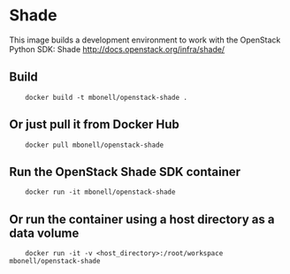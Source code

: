 Shade
==========

This image builds a development environment to work with the OpenStack Python SDK: Shade http://docs.openstack.org/infra/shade/

Build
-----
```
    docker build -t mbonell/openstack-shade .
```

Or just pull it from Docker Hub
------------------------------
```
    docker pull mbonell/openstack-shade
```

Run the OpenStack Shade SDK container
----------------------------
```
    docker run -it mbonell/openstack-shade
```

Or run the container using a host directory as a data volume
----------------------------
```
    docker run -it -v <host_directory>:/root/workspace mbonell/openstack-shade
```
